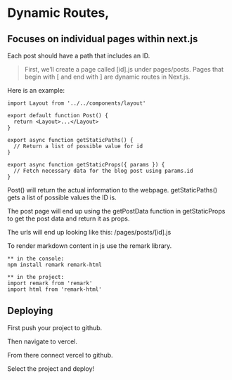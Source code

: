 # Dynamic Routes,

## Focuses on individual pages within next.js

Each post should have a path that includes an ID. 

> First, we’ll create a page called [id].js under pages/posts. Pages that begin with [ and end with ] are dynamic routes in Next.js.


Here is an example:
```
import Layout from '../../components/layout'

export default function Post() {
  return <Layout>...</Layout>
}

export async function getStaticPaths() {
  // Return a list of possible value for id
}

export async function getStaticProps({ params }) {
  // Fetch necessary data for the blog post using params.id
}
```

Post() will return the actual information to the webpage. getStaticPaths() gets a list of possible values the ID is. 

The post page will end up using the getPostData function in getStaticProps to get the post data and return it as props.

The urls will end up looking like this: /pages/posts/[id].js

To render markdown content in js use the remark library.

```
** in the console:
npm install remark remark-html

** in the project:
import remark from 'remark'
import html from 'remark-html'
```

## Deploying

First push your project to github.

Then navigate to vercel.

From there connect vercel to github.

Select the project and deploy!
